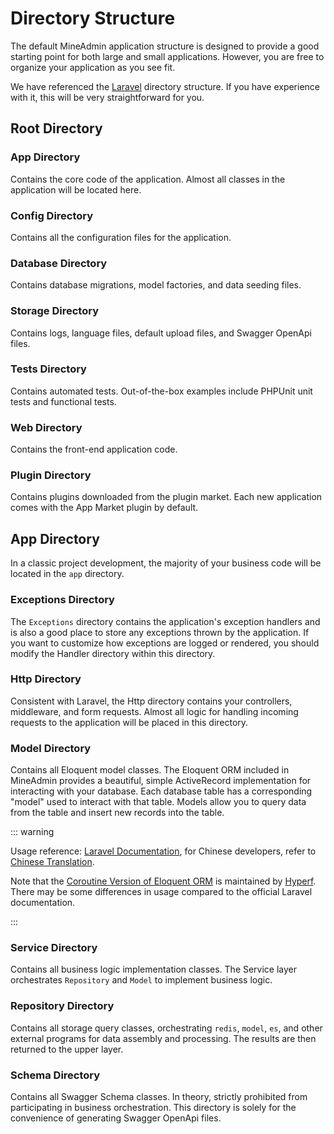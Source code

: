 # Directory Structure

The default MineAdmin application structure is designed to provide a good starting point for both large and small applications. However, you are free to organize your application as you see fit.

We have referenced the [Laravel](https://laravel.com/) directory structure. If you have experience with it, this will be very straightforward for you.

## Root Directory

### App Directory

Contains the core code of the application. Almost all classes in the application will be located here.

### Config Directory

Contains all the configuration files for the application.

### Database Directory

Contains database migrations, model factories, and data seeding files.

### Storage Directory

Contains logs, language files, default upload files, and Swagger OpenApi files.

### Tests Directory

Contains automated tests. Out-of-the-box examples include PHPUnit unit tests and functional tests.

### Web Directory

Contains the front-end application code.

### Plugin Directory

Contains plugins downloaded from the plugin market. Each new application comes with the App Market plugin by default.

## App Directory

In a classic project development, the majority of your business code will be located in the `app` directory.

### Exceptions Directory

The `Exceptions` directory contains the application's exception handlers and is also a good place to store any exceptions thrown by the application. If you want to customize how exceptions are logged or rendered, you should modify the Handler directory within this directory.

### Http Directory

Consistent with Laravel, the Http directory contains your controllers, middleware, and form requests. Almost all logic for handling incoming requests to the application will be placed in this directory.

### Model Directory

Contains all Eloquent model classes. The Eloquent ORM included in MineAdmin provides a beautiful, simple ActiveRecord implementation for interacting with your database. Each database table has a corresponding "model" used to interact with that table. Models allow you to query data from the table and insert new records into the table.

::: warning

Usage reference: [Laravel Documentation](https://laravel.com/docs/11.x/eloquent), for Chinese developers, refer to [Chinese Translation](https://learnku.com/docs/laravel/10.x/eloquent/14888).

Note that the [Coroutine Version of Eloquent ORM](https://hyperf.wiki/3.1/#/en/) is maintained by [Hyperf](https://github.com/hyperf/hyperf). There may be some differences in usage compared to the official Laravel documentation.

:::

### Service Directory

Contains all business logic implementation classes. The Service layer orchestrates `Repository` and `Model` to implement business logic.

### Repository Directory

Contains all storage query classes, orchestrating `redis`, `model`, `es`, and other external programs for data assembly and processing. The results are then returned to the upper layer.

### Schema Directory

Contains all Swagger Schema classes. In theory, <el-tag type="danger">strictly prohibited</el-tag> from participating in business orchestration. This directory is solely for the convenience of generating Swagger OpenApi files.